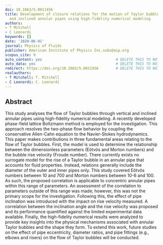 ```yaml
---
doi: 10.1063/5.0011456
title: Development of closure relations for the motion of Taylor bubbles in vertical
  and inclined annular pipes using high-fidelity numerical modeling
authors:
- T Mitchell
- C Leonardi
keywords: []
date: '2020-06-01'
journal: Physics of Fluids
publisher: American Institute of Physics Inc.subs@aip.org
scopus_cite: 9
auto_content: yes                                  # DELETE THIS TO NOT AUTO GENERATE CONTENT
auto_data: yes                                     # DELETE THIS TO NOT AUTO GENERATE METADATA
redirect: https://doi.org/10.1063/5.0011456        # DELETE THIS TO NOT REDIRECT
realauthors:
- T Mitchell: T. Mitchell
- C Leonardi: C. Leonardi
---
```



## Abstract
This study analyses the flow of Taylor bubbles through vertical and inclined annular pipes using high-fidelity numerical modeling. A recently developed phase-field lattice Boltzmann method is employed for the investigation. This approach resolves the two-phase flow behavior by coupling the conservative Allen-Cahn equation to the Navier-Stokes hydrodynamics. This paper makes contributions in three fundamental areas relating to the flow of Taylor bubbles. First, the model is used to determine the relationship between the dimensionless parameters (Eötvös and Morton numbers) and the bubble rise velocity (Froude number). There currently exists no surrogate model for the rise of a Taylor bubble in an annular pipe that accounts for fluid properties. Instead, relations generally include the diameter of the outer and inner pipes only. This study covered Eötvös numbers between 10 and 700 and Morton numbers between 10-6 and 100. As such, the proposed correlation is applicable to concentric annular pipes within this range of parameters. An assessment of the correlation to parameters outside of this range was made; however, this was not the primary scope for the investigation. Following this, the effect of pipe inclination was introduced with the impact on rise velocity measured. A correlation between the inclination angle and the rise velocity was proposed and its performance quantified against the limited experimental data available. Finally, the high-fidelity numerical results were analyzed to provide key insights into the physical mechanisms associated with annular Taylor bubbles and the shape they form. To extend this work, future studies on the effect of pipe eccentricity, diameter ratios, and pipe fittings (e.g., elbows and risers) on the flow of Taylor bubbles will be conducted.
